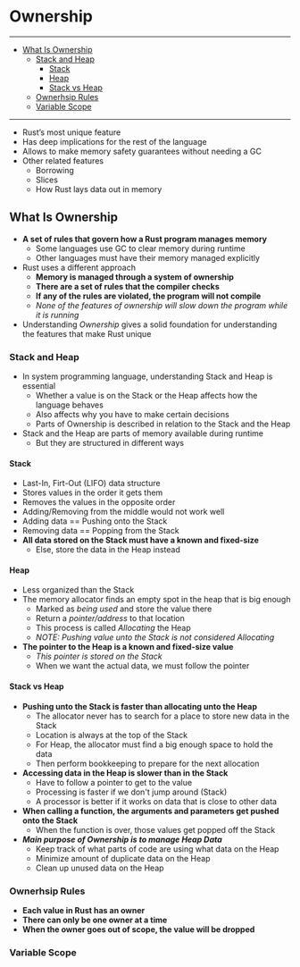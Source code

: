 # Ownership

---

- [What Is Ownership](#what-is-ownership)
  - [Stack and Heap](#stack-and-heap)
    - [Stack](#stack)
    - [Heap](#heap)
    - [Stack vs Heap](#stack-vs-heap)
  - [Ownerhsip Rules](#ownerhsip-rules)
  - [Variable Scope](#variable-scope)

---

- Rust’s most unique feature
- Has deep implications for the rest of the language
- Allows to make memory safety guarantees without needing a GC
- Other related features
  - Borrowing
  - Slices
  - How Rust lays data out in memory

## What Is Ownership

- **A set of rules that govern how a Rust program manages memory**
  - Some languages use GC to clear memory during runtime
  - Other languages must have their memory managed explicitly
- Rust uses a different approach
  - **Memory is managed through a system of ownership**
  - **There are a set of rules that the compiler checks**
  - **If any of the rules are violated, the program will not compile**
  - *None of the features of ownership will slow down the program while it is running*
- Understanding *Ownership* gives a solid foundation for understanding the features that make Rust unique

### Stack and Heap

- In system programming language, understanding Stack and Heap is essential
  - Whether a value is on the Stack or the Heap affects how the language behaves
  - Also affects why you have to make certain decisions
  - Parts of Ownership is described in relation to the Stack and the Heap
- Stack and the Heap are parts of memory available during runtime
  - But they are structured in different ways

#### Stack

- Last-In, Firt-Out (LIFO) data structure
- Stores values in the order it gets them
- Removes the values in the opposite order
- Adding/Removing from the middle would not work well
- Adding data == Pushing onto the Stack
- Removing data == Popping from the Stack
- **All data stored on the Stack must have a known and fixed-size**
  - Else, store the data in the Heap instead

#### Heap

- Less organized than the Stack
- The memory allocator finds an empty spot in the heap that is big enough
  - Marked as *being used* and store the value there
  - Return a *pointer/address* to that location
  - This process is called *Allocating* the Heap
  - *NOTE: Pushing value unto the Stack is not considered Allocating*
- **The pointer to the Heap is a known and fixed-size value**
  - *This pointer is stored on the Stack*
  - When we want the actual data, we must follow the pointer

#### Stack vs Heap

- **Pushing unto the Stack is faster than allocating unto the Heap**
  - The allocator never has to search for a place to store new data in the Stack
  - Location is always at the top of the Stack
  - For Heap, the allocator must find a big enough space to hold the data
  - Then perform bookkeeping to prepare for the next allocation
- **Accessing data in the Heap is slower than in the Stack**
  - Have to follow a pointer to get to the value
  - Processing is faster if we don't jump around (Stack)
  - A processor is better if it works on data that is close to other data
- **When calling a function, the arguments and parameters get pushed onto the Stack**
  - When the function is over, those values get popped off the Stack
- ***Main purpose of Ownership is to manage Heap Data***
  - Keep track of what parts of code are using what data on the Heap
  - Minimize amount of duplicate data on the Heap
  - Clean up unused data on the Heap

### Ownerhsip Rules

- **Each value in Rust has an owner**
- **There can only be one owner at a time**
- **When the owner goes out of scope, the value will be dropped**

### Variable Scope

